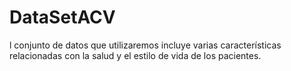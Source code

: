 # DataSetACV
l conjunto de datos que utilizaremos incluye varias características relacionadas con la salud y el estilo de vida de los pacientes.
